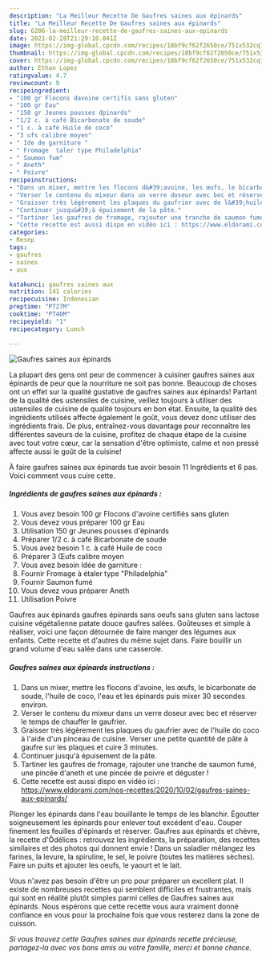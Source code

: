 ```yaml
---
description: "La Meilleur Recette De Gaufres saines aux épinards"
title: "La Meilleur Recette De Gaufres saines aux épinards"
slug: 6206-la-meilleur-recette-de-gaufres-saines-aux-epinards
date: 2021-02-28T21:29:10.041Z
image: https://img-global.cpcdn.com/recipes/18bf9cf62f2650ce/751x532cq70/gaufres-saines-aux-epinards-photo-principale-de-la-recette.jpg
thumbnail: https://img-global.cpcdn.com/recipes/18bf9cf62f2650ce/751x532cq70/gaufres-saines-aux-epinards-photo-principale-de-la-recette.jpg
cover: https://img-global.cpcdn.com/recipes/18bf9cf62f2650ce/751x532cq70/gaufres-saines-aux-epinards-photo-principale-de-la-recette.jpg
author: Ethan Lopez
ratingvalue: 4.7
reviewcount: 9
recipeingredient:
- "100 gr Flocons davoine certifis sans gluten"
- "100 gr Eau"
- "150 gr Jeunes pousses dpinards"
- "1/2 c. à café Bicarbonate de soude"
- "1 c. à café Huile de coco"
- "3 ufs calibre moyen"
- " Ide de garniture "
- " Fromage  taler type Philadelphia"
- " Saumon fum"
- " Aneth"
- " Poivre"
recipeinstructions:
- "Dans un mixer, mettre les flocons d&#39;avoine, les œufs, le bicarbonate de soude, l&#39;huile de coco, l&#39;eau et les épinards puis mixer 30 secondes environ."
- "Verser le contenu du mixeur dans un verre doseur avec bec et réserver le temps de chauffer le gaufrier."
- "Graisser très légèrement les plaques du gaufrier avec de l&#39;huile do coco à l&#39;aide d&#39;un pinceau de cuisine. Verser une petite quantité de pâte à gaufre sur les plaques et cuire 3 minutes."
- "Continuer jusqu&#39;à épuisement de la pâte."
- "Tartiner les gaufres de fromage, rajouter une tranche de saumon fumé, une pincée d&#39;aneth et une pincée de poivre et déguster !"
- "Cette recette est aussi dispo en vidéo ici : https://www.eldorami.com/nos-recettes/2020/10/02/gaufres-saines-aux-epinards/"
categories:
- Resep
tags:
- gaufres
- saines
- aux

katakunci: gaufres saines aux 
nutrition: 141 calories
recipecuisine: Indonesian
preptime: "PT27M"
cooktime: "PT40M"
recipeyield: "1"
recipecategory: Lunch

---
```



![Gaufres saines aux épinards](https://img-global.cpcdn.com/recipes/18bf9cf62f2650ce/751x532cq70/gaufres-saines-aux-epinards-photo-principale-de-la-recette.jpg)

La plupart des gens ont peur de commencer à cuisiner gaufres saines aux épinards de peur que la nourriture ne soit pas bonne. Beaucoup de choses ont un effet sur la qualité gustative de gaufres saines aux épinards! Partant de la qualité des ustensiles de cuisine, veillez toujours à utiliser des ustensiles de cuisine de qualité toujours en bon état. Ensuite, la qualité des ingrédients utilisés affecte également le goût, vous devez donc utiliser des ingrédients frais. De plus, entraînez-vous davantage pour reconnaître les différentes saveurs de la cuisine, profitez de chaque étape de la cuisine avec tout votre cœur, car la sensation d'être optimiste, calme et non pressé affecte aussi le goût de la cuisine!

<!--inarticleads1-->

À faire gaufres saines aux épinards tue avoir besoin 11 Ingrédients et 6 pas. Voici comment vous cuire cette.

##### Ingrédients de gaufres saines aux épinards :

1. Vous avez besoin 100 gr Flocons d&#39;avoine certifiés sans gluten
1. Vous devez vous préparer 100 gr Eau
1. Utilisation 150 gr Jeunes pousses d&#39;épinards
1. Préparer 1/2 c. à café Bicarbonate de soude
1. Vous avez besoin 1 c. à café Huile de coco
1. Préparer 3 Œufs calibre moyen
1. Vous avez besoin  Idée de garniture :
1. Fournir  Fromage à étaler type &#34;Philadelphia&#34;
1. Fournir  Saumon fumé
1. Vous devez vous préparer  Aneth
1. Utilisation  Poivre


Gaufres aux épinards gaufres épinards sans oeufs sans gluten sans lactose cuisine végétalienne patate douce gaufres salées. Goûteuses et simple à réaliser, voici une façon détournée de faire manger des légumes aux enfants. Cette recette et d&#39;autres du même sujet dans. Faire bouillir un grand volume d&#39;eau salée dans une casserole. 

<!--inarticleads2-->

##### Gaufres saines aux épinards instructions :

1. Dans un mixer, mettre les flocons d&#39;avoine, les œufs, le bicarbonate de soude, l&#39;huile de coco, l&#39;eau et les épinards puis mixer 30 secondes environ.
1. Verser le contenu du mixeur dans un verre doseur avec bec et réserver le temps de chauffer le gaufrier.
1. Graisser très légèrement les plaques du gaufrier avec de l&#39;huile do coco à l&#39;aide d&#39;un pinceau de cuisine. Verser une petite quantité de pâte à gaufre sur les plaques et cuire 3 minutes.
1. Continuer jusqu&#39;à épuisement de la pâte.
1. Tartiner les gaufres de fromage, rajouter une tranche de saumon fumé, une pincée d&#39;aneth et une pincée de poivre et déguster !
1. Cette recette est aussi dispo en vidéo ici : https://www.eldorami.com/nos-recettes/2020/10/02/gaufres-saines-aux-epinards/


Plonger les épinards dans l&#39;eau bouillante le temps de les blanchir. Égoutter soigneusement les épinards pour enlever tout excédent d&#39;eau. Couper finement les feuilles d&#39;épinards et réserver. Gaufres aux épinards et chèvre, la recette d&#39;Ôdélices : retrouvez les ingrédients, la préparation, des recettes similaires et des photos qui donnent envie ! Dans un saladier mélangez les farines, la levure, la spiruline, le sel, le poivre (toutes les matières sèches). Faire un puits et ajouter les oeufs, le yaourt et le lait. 

<!--inarticleads1-->

<p>
Vous n'avez pas besoin d'être un pro pour préparer un excellent plat. Il existe de nombreuses recettes qui semblent difficiles et frustrantes, mais qui sont en réalité plutôt simples parmi celles de Gaufres saines aux épinards. Nous espérons que cette recette vous aura vraiment donné confiance en vous pour la prochaine fois que vous resterez dans la zone de cuisson.
</p>

<p>
<i>Si vous trouvez cette Gaufres saines aux épinards recette précieuse, partagez-la avec vos bons amis ou votre famille, merci et bonne chance.</i>
</p>
